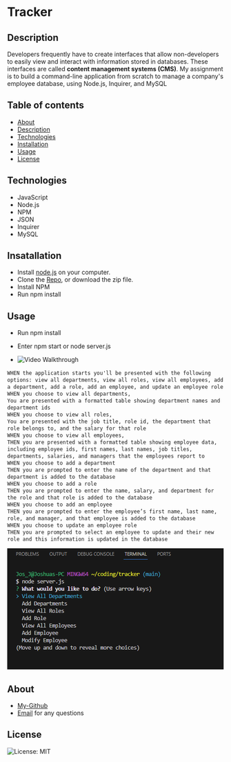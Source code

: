 # Tracker

## Description

Developers frequently have to create interfaces that allow non-developers to easily view and interact with information stored in databases. These interfaces are called **content management systems (CMS)**. My  assignment  is to build a command-line application from scratch to manage a company's employee database, using Node.js, Inquirer, and MySQL


## Table of contents

- [About](#about)
- [Description](#description)
- [Technologies](#technologies)
- [Installation](#installation)
- [Usage](#usage)
- [License](#license)


## Technologies

- JavaScript
- Node.js
- NPM
- JSON
- Inquirer
- MySQL


## Insatallation

- Install [node.js](https://nodejs.org/en) on your computer. 
- Clone the [Repo](https://github.com/JIF945/tracker), or download the zip file.
- Install NPM
- Run npm install


## Usage
- Run npm install
- Enter npm start or node server.js

- ![Video Walkthrough]()
  
```
WHEN the application starts you'll be presented with the following options: view all departments, view all roles, view all employees, add a department, add a role, add an employee, and update an employee role
WHEN you choose to view all departments,
You are presented with a formatted table showing department names and department ids
WHEN you choose to view all roles,
You are presented with the job title, role id, the department that role belongs to, and the salary for that role
WHEN you choose to view all employees,
THEN you are presented with a formatted table showing employee data, including employee ids, first names, last names, job titles, departments, salaries, and managers that the employees report to
WHEN you choose to add a department
THEN you are prompted to enter the name of the department and that department is added to the database
WHEN you choose to add a role
THEN you are prompted to enter the name, salary, and department for the role and that role is added to the database
WHEN you choose to add an employee
THEN you are prompted to enter the employee’s first name, last name, role, and manager, and that employee is added to the database
WHEN you choose to update an employee role
THEN you are prompted to select an employee to update and their new role and this information is updated in the database
```
  ![screenshot of tracker](./trackerApp.png)

  


## About
- [My-Github](https://github.com/JIF945)
- [Email](mailto:joshua.james918@gmail.com) for any questions



## License
![License: MIT](https://img.shields.io/badge/License-MIT-orange.svg)

